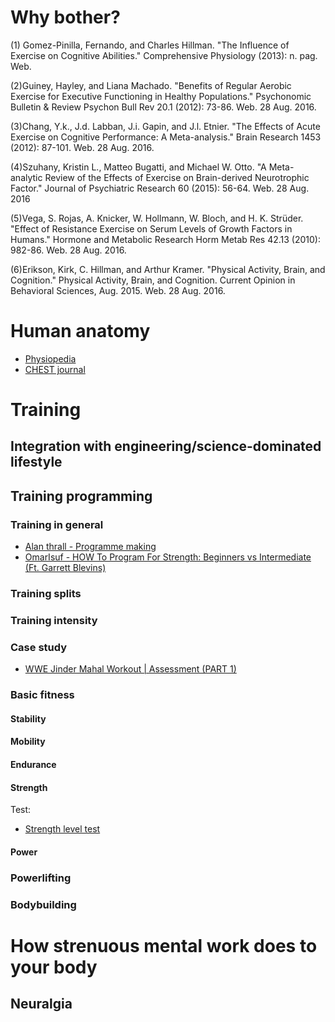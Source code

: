 # Why bother?
(1) Gomez-Pinilla, Fernando, and Charles Hillman. "The Influence of Exercise on Cognitive Abilities." Comprehensive Physiology (2013): n. pag. Web.

(2)Guiney, Hayley, and Liana Machado. "Benefits of Regular Aerobic Exercise for Executive Functioning in Healthy Populations." Psychonomic Bulletin & Review Psychon Bull Rev 20.1 (2012): 73-86. Web. 28 Aug. 2016.

(3)Chang, Y.k., J.d. Labban, J.i. Gapin, and J.l. Etnier. "The Effects of Acute Exercise on Cognitive Performance: A Meta-analysis." Brain Research 1453 (2012): 87-101. Web. 28 Aug. 2016.

(4)Szuhany, Kristin L., Matteo Bugatti, and Michael W. Otto. "A Meta-analytic Review of the Effects of Exercise on Brain-derived Neurotrophic Factor." Journal of Psychiatric Research 60 (2015): 56-64. Web. 28 Aug. 2016

(5)Vega, S. Rojas, A. Knicker, W. Hollmann, W. Bloch, and H. K. Strüder. "Effect of Resistance Exercise on Serum Levels of Growth Factors in Humans." Hormone and Metabolic Research Horm Metab Res 42.13 (2010): 982-86. Web. 28 Aug. 2016.

(6)Erikson, Kirk, C. Hillman, and Arthur Kramer. "Physical Activity, Brain, and Cognition." Physical Activity, Brain, and Cognition. Current Opinion in Behavioral Sciences, Aug. 2015. Web. 28 Aug. 2016.


# Human anatomy
- [Physiopedia](https://www.physio-pedia.com/)
- [CHEST journal](https://journal.chestnet.org/)

# Training
## Integration with engineering/science-dominated lifestyle
## Training programming
### Training in general
- [Alan thrall - Programme making](youtube.com/watch?v=KBiwskxI0FY)
- [OmarIsuf - HOW To Program For Strength: Beginners vs Intermediate (Ft. Garrett Blevins)](https://www.youtube.com/watch?v=x3e9_yIO4nc)
### Training splits
### Training intensity
### Case study

- [WWE Jinder Mahal Workout | Assessment (PART 1)](https://www.youtube.com/watch?v=18ZQtCZrvzA)
### Basic fitness
#### Stability
#### Mobility
#### Endurance
#### Strength
Test:
- [Strength level test](https://strengthlevel.com/)
#### Power

### Powerlifting

### Bodybuilding

# How strenuous mental work does to your body
## Neuralgia